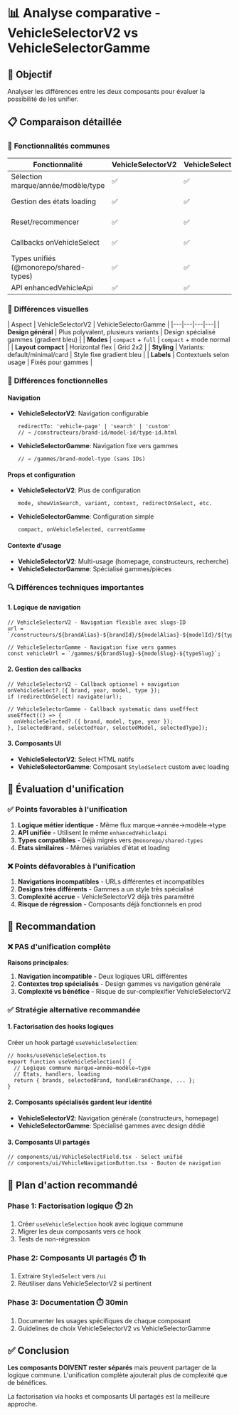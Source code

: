 # 📊 Analyse comparative - VehicleSelectorV2 vs VehicleSelectorGamme

## 🎯 Objectif
Analyser les différences entre les deux composants pour évaluer la possibilité de les unifier.

## 📋 Comparaison détaillée

### 🔧 **Fonctionnalités communes**

| Fonctionnalité | VehicleSelectorV2 | VehicleSelectorGamme | Notes |
|---|---|---|---|
| Sélection marque/année/modèle/type | ✅ | ✅ | Logique identique |
| Gestion des états loading | ✅ | ✅ | Implémentations similaires |
| Reset/recommencer | ✅ | ✅ | Même comportement |
| Callbacks onVehicleSelect | ✅ | ✅ | APIs compatibles |
| Types unifiés (@monorepo/shared-types) | ✅ | ✅ | Déjà migrés |
| API enhancedVehicleApi | ✅ | ✅ | Même service |

### 🎨 **Différences visuelles**

| Aspect | VehicleSelectorV2 | VehicleSelectorGamme |
|---|---|---|---|
| **Design général** | Plus polyvalent, plusieurs variants | Design spécialisé gammes (gradient bleu) |
| **Modes** | `compact` + `full` | `compact` + mode normal |
| **Layout compact** | Horizontal flex | Grid 2x2 |
| **Styling** | Variants: default/minimal/card | Style fixe gradient bleu |
| **Labels** | Contextuels selon usage | Fixés pour gammes |

### 🚀 **Différences fonctionnelles**

#### **Navigation**
- **VehicleSelectorV2**: Navigation configurable
  ```tsx
  redirectTo: 'vehicle-page' | 'search' | 'custom'
  // → /constructeurs/brand-id/model-id/type-id.html
  ```
- **VehicleSelectorGamme**: Navigation fixe vers gammes
  ```tsx
  // → /gammes/brand-model-type (sans IDs)
  ```

#### **Props et configuration**
- **VehicleSelectorV2**: Plus de configuration
  ```tsx
  mode, showVinSearch, variant, context, redirectOnSelect, etc.
  ```
- **VehicleSelectorGamme**: Configuration simple
  ```tsx  
  compact, onVehicleSelected, currentGamme
  ```

#### **Contexte d'usage**
- **VehicleSelectorV2**: Multi-usage (homepage, constructeurs, recherche)
- **VehicleSelectorGamme**: Spécialisé gammes/pièces

### 🔍 **Différences techniques importantes**

#### **1. Logique de navigation**
```tsx
// VehicleSelectorV2 - Navigation flexible avec slugs-ID
url = `/constructeurs/${brandAlias}-${brandId}/${modelAlias}-${modelId}/${typeAlias}-${typeId}.html`;

// VehicleSelectorGamme - Navigation fixe vers gammes
const vehicleUrl = `/gammes/${brandSlug}-${modelSlug}-${typeSlug}`;
```

#### **2. Gestion des callbacks**
```tsx
// VehicleSelectorV2 - Callback optionnel + navigation
onVehicleSelect?.({ brand, year, model, type });
if (redirectOnSelect) navigate(url);

// VehicleSelectorGamme - Callback systematic dans useEffect
useEffect(() => {
  onVehicleSelected?.({ brand, model, type, year });
}, [selectedBrand, selectedYear, selectedModel, selectedType]);
```

#### **3. Composants UI**
- **VehicleSelectorV2**: Select HTML natifs
- **VehicleSelectorGamme**: Composant `StyledSelect` custom avec loading

## 🤔 **Évaluation d'unification**

### ✅ **Points favorables à l'unification**
1. **Logique métier identique** - Même flux marque→année→modèle→type
2. **API unifiée** - Utilisent le même `enhancedVehicleApi`
3. **Types compatibles** - Déjà migrés vers `@monorepo/shared-types`
4. **États similaires** - Mêmes variables d'état et loading

### ❌ **Points défavorables à l'unification**
1. **Navigations incompatibles** - URLs différentes et incompatibles
2. **Designs très différents** - Gammes a un style très spécialisé
3. **Complexité accrue** - VehicleSelectorV2 déjà très paramétré
4. **Risque de régression** - Composants déjà fonctionnels en prod

## 🎯 **Recommandation**

### **❌ PAS d'unification complète**

**Raisons principales:**
1. **Navigation incompatible** - Deux logiques URL différentes
2. **Contextes trop spécialisés** - Design gammes vs navigation générale  
3. **Complexité vs bénéfice** - Risque de sur-complexifier VehicleSelectorV2

### **✅ Stratégie alternative recommandée**

#### **1. Factorisation des hooks logiques**
Créer un hook partagé `useVehicleSelection`:
```tsx
// hooks/useVehicleSelection.ts
export function useVehicleSelection() {
  // Logique commune marque→année→modèle→type
  // États, handlers, loading
  return { brands, selectedBrand, handleBrandChange, ... };
}
```

#### **2. Composants spécialisés gardent leur identité**
- **VehicleSelectorV2**: Navigation générale (constructeurs, homepage)
- **VehicleSelectorGamme**: Spécialisé gammes avec design dédié

#### **3. Composants UI partagés**
```tsx
// components/ui/VehicleSelectField.tsx - Select unifié
// components/ui/VehicleNavigationButton.tsx - Bouton de navigation
```

## 🚀 **Plan d'action recommandé**

### **Phase 1: Factorisation logique** ⏱️ 2h
1. Créer `useVehicleSelection` hook avec logique commune
2. Migrer les deux composants vers ce hook
3. Tests de non-régression

### **Phase 2: Composants UI partagés** ⏱️ 1h
1. Extraire `StyledSelect` vers `/ui`
2. Réutiliser dans VehicleSelectorV2 si pertinent

### **Phase 3: Documentation** ⏱️ 30min
1. Documenter les usages spécifiques de chaque composant
2. Guidelines de choix VehicleSelectorV2 vs VehicleSelectorGamme

## ✅ **Conclusion**

**Les composants DOIVENT rester séparés** mais peuvent partager de la logique commune.
L'unification complète ajouterait plus de complexité que de bénéfices.

La factorisation via hooks et composants UI partagés est la meilleure approche.